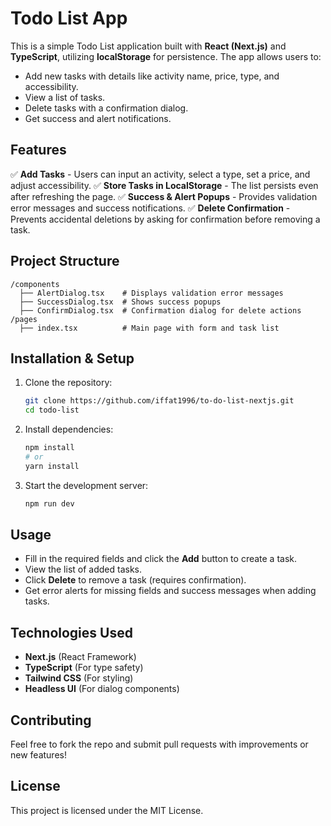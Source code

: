 # Todo List App

This is a simple Todo List application built with **React (Next.js)** and **TypeScript**, utilizing **localStorage** for persistence. The app allows users to:
- Add new tasks with details like activity name, price, type, and accessibility.
- View a list of tasks.
- Delete tasks with a confirmation dialog.
- Get success and alert notifications.

## Features
✅ **Add Tasks** - Users can input an activity, select a type, set a price, and adjust accessibility.
✅ **Store Tasks in LocalStorage** - The list persists even after refreshing the page.
✅ **Success & Alert Popups** - Provides validation error messages and success notifications.
✅ **Delete Confirmation** - Prevents accidental deletions by asking for confirmation before removing a task.

## Project Structure
```
/components
  ├── AlertDialog.tsx    # Displays validation error messages
  ├── SuccessDialog.tsx  # Shows success popups
  ├── ConfirmDialog.tsx  # Confirmation dialog for delete actions
/pages
  ├── index.tsx          # Main page with form and task list
```

## Installation & Setup
1. Clone the repository:
   ```bash
   git clone https://github.com/iffat1996/to-do-list-nextjs.git
   cd todo-list
   ```
2. Install dependencies:
   ```bash
   npm install
   # or
   yarn install
   ```
3. Start the development server:
   ```bash
   npm run dev
   ```

## Usage
- Fill in the required fields and click the **Add** button to create a task.
- View the list of added tasks.
- Click **Delete** to remove a task (requires confirmation).
- Get error alerts for missing fields and success messages when adding tasks.

## Technologies Used
- **Next.js** (React Framework)
- **TypeScript** (For type safety)
- **Tailwind CSS** (For styling)
- **Headless UI** (For dialog components)

## Contributing
Feel free to fork the repo and submit pull requests with improvements or new features!

## License
This project is licensed under the MIT License.

